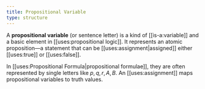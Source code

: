 ```yaml
---
title: Propositional Variable
type: structure
---
```


A **propositional variable** (or sentence letter) is a kind of [[is-a:variable]] and a basic element in [[uses:propositional logic]]. It represents an atomic proposition—a statement that can be [[uses:assignment|assigned]] either [[uses:true]] or [[uses:false]].

In [[uses:Propositional Formula|propositional formulae]], they are often represented by single letters like $p, q, r, A, B$. An [[uses:assignment]] maps propositional variables to truth values.
